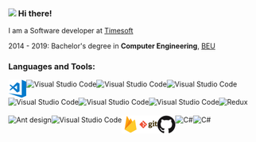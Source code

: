 ### <img src="https://github.com/TheDudeThatCode/TheDudeThatCode/blob/master/Assets/Hi.gif" width="29px"> Hi there!

I am a Software developer at [Timesoft](https://github.com/timesofttechnology)

2014 - 2019: Bachelor's degree in **Computer Engineering**, [BEU](http://www.beu.edu.az)
</br>

### Languages and Tools:

<img align="left" alt="Visual Studio Code" height="36px" src="https://raw.githubusercontent.com/github/explore/80688e429a7d4ef2fca1e82350fe8e3517d3494d/topics/visual-studio-code/visual-studio-code.png" />
<img align="left" alt="Visual Studio Code" height="36px" src="https://seeklogo.com/images/W/webstorm-logo-691E749F21-seeklogo.com.png" />
<img align="left" alt="Visual Studio Code" height="36px" src="https://images.vexels.com/media/users/3/166383/isolated/preview/6024bc5746d7436c727825dc4fc23c22-html-programming-language-icon-by-vexels.png" />
<img align="left" alt="Visual Studio Code" height="36px" src="https://upload.wikimedia.org/wikipedia/commons/thumb/d/d5/CSS3_logo_and_wordmark.svg/1200px-CSS3_logo_and_wordmark.svg.png" />
<img align="left" alt="Visual Studio Code" height="36px" src="https://upload.wikimedia.org/wikipedia/commons/thumb/b/b2/Bootstrap_logo.svg/1024px-Bootstrap_logo.svg.png" />
<img align="left" alt="Visual Studio Code" height="36px" src="https://upload.wikimedia.org/wikipedia/commons/thumb/9/99/Unofficial_JavaScript_logo_2.svg/1024px-Unofficial_JavaScript_logo_2.svg.png" />
<img align="left" alt="Visual Studio Code" height="36px" src="https://cdn4.iconfinder.com/data/icons/logos-3/600/React.js_logo-512.png" />
<img align="left" alt="Redux" height="36px" src="https://seeklogo.com/images/R/redux-logo-9CA6836C12-seeklogo.com.png" />
<img align="left" alt="Ant design" height="36px" src="https://gw.alipayobjects.com/zos/rmsportal/KDpgvguMpGfqaHPjicRK.svg" />
<img align="left" alt="Visual Studio Code" height="36px" src="https://cdn.freebiesupply.com/logos/thumbs/2x/angular-icon-logo.png" />
<img align="left" alt="Firebase" width="36px" src="https://raw.githubusercontent.com/github/explore/80688e429a7d4ef2fca1e82350fe8e3517d3494d/topics/firebase/firebase.png" />
<img align="left" alt="Git" width="36px" src="https://raw.githubusercontent.com/github/explore/80688e429a7d4ef2fca1e82350fe8e3517d3494d/topics/git/git.png" />
<img align="left" alt="GitHub" width="36px" src="https://raw.githubusercontent.com/github/explore/78df643247d429f6cc873026c0622819ad797942/topics/github/github.png" />

<img align="left" alt="C#" width="36px" src="https://upload.wikimedia.org/wikipedia/commons/thumb/7/7a/C_Sharp_logo.svg/932px-C_Sharp_logo.svg.png" />
<img align="left" alt="C#" width="36px" src="https://p1.hiclipart.com/preview/163/800/913/windows-10-logo-net-framework-software-framework-computer-software-net-core-aspnet-entity-framework-windows-xp-png-clipart.jpg" />
</br>
